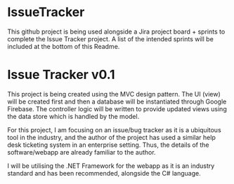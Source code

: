 # IssueTracker

This github project is being used alongside a Jira project board + sprints to complete the Issue Tracker project.
A list of the intended sprints will be included at the bottom of this Readme.

# Issue Tracker v0.1

This project is being created using the MVC design pattern. The UI (view) will be created first and then a database will be instantiated through Google Firebase. The controller logic will be written to provide updated views using the data store which is handled by the model.

For this project, I am focusing on an issue/bug tracker as it is a ubiquitous tool in the industry, and the author of the project has used a similar help desk ticketing system in an enterprise setting. Thus, the details of the software/webapp are already familiar to the author.

I will be utilising the .NET Framework for the webapp as it is an industry standard and has been recommended, alongside the C# language.
